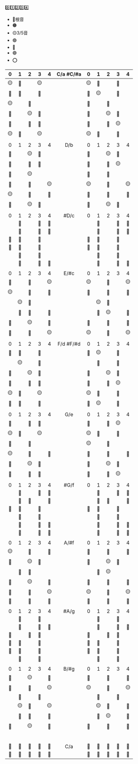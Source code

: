 
0️⃣1️⃣2️⃣3️⃣4️⃣

- 🔴根音
- 🟠
- 🟡3/5音
- 🟢
- 🔵
- 🟣
- ⭕

|0|1|2|3|4|C/a #C/#a|0|1|2|3|4|
|:--:|:--:|:--:|:--:|:--:|:--:|:--:|:--:|:--:|:--:|:--:|
|🟡|🔵||🟡|||🟡|🔵||🔵||
|🔵|🔴||🔵|||🔵|🟡||🔵||
|🟡|  |🔵||||🔵||🔴|||
|🔵||🟡|🔵|||🔵||🟡|🔵||
|🔵||🔵|🔴|||🔴||🔵|🟡||
|🟡|🔵||🟡|||🟡|🔵||🔵||
|||||||||||
|0|1|2|3|4|D/b|0|1|2|3|4|
|🔵||🟡|🔵|||🔵||🟡|🔵||
|🔵||🔵|🔴||   |🔴||🔵|🟡||
|🔵||🟡|||   |🔵||🔵|||
|🔴||🔵||🟡|   |🟡||🔵||🟡|
|🟡||🔵||🔵|   |🔵||🔴||🔵|
|🔵||🟡|🔵||   |🔵||🟡|🔵||
|||||||||||
|0|1|2|3|4|#D/c|0|1|2|3|4|
||🔵||🔵|🔵|||🔵||🔵|🔵|
||🔵||🔵|🔵|   ||🔵||🔵|🔵|
|🔵|🔵||🔵||   |🔵|🔵||🔵||
|🔵|🔵||🔵||   |🔵|🔵||🔵||
||🔵||🔵||   ||🔵||🔵||
||🔵||🔵|🔵|   ||🔵||🔵|🔵|
|||||||||||
|0|1|2|3|4|E/#c|0|1|2|3|4|
|🔴||🔵||🟡||🟡||🔵||🟡|
|🟡||🔵||🔵|   |🔵||🔴||🔵|
||🟡|🔵|||   ||🟡|🔵|||
||🔵|🔴||🔵|   ||🔵|🟡||🔵|
|🔵||🟡||🔵|   |🔵||🔵||🔴|
|🔴||🔵||🟡|   |🟡||🔵||🟡|
|||||||||||
|0|1|2|3|4|F/d #F/#d|0|1|2|3|4|
|🔵|🔴||🔵|||🔵|🟡||🔵||
||🟡||🔵||   ||🔵||🔴|| 
|🔵||🟡|🔵||   |🔵||🟡|🔵|| 
|🔵||🔵|🔴||   |🔴||🔵|🟡|| 
|🟡|🔵||🟡||   |🟡|🔵||🔵||
|🔵|🔴||🔵||   |🔵|🟡||🔵||
|||||||||||
|0|1|2|3|4|G/e|0|1|2|3|4|
|🔵||🔵|🔴|||🔴||🔵|🟡||
|🟡|🔵||🟡||   |🟡|🔵||🔵||
|🔴||🔵|||   |🟡||🔵||| 
|🟡||🔵||🔵|  |🔵||🔴||🔵|
|🔵||🟡|🔵||   |🔵||🟡|🔵||
|🔵||🔵|🔴||   |🔴||🔵|🟡||
|||||||||||
|0|1|2|3|4|#G/f|0|1|2|3|4|
||🔵||🔵|🔵|||🔵||🔵|🔵|
||🔵|🔵||🔵|   ||🔵|🔵||🔵|
|🔵|🔵||🔵||   |🔵|🔵||🔵||
||🔵||🔵||   ||🔵||🔵|| 
||🔵||🔵|🔵|   ||🔵||🔵|🔵|
||🔵||🔵|🔵|   ||🔵||🔵|🔵|
|||||||||||
|0|1|2|3|4|A/#f|0|1|2|3|4|
|🟡||🔵||🔵||🔵||🔴||🔵| 
|🔵||🟡|🔵||  |🔵||🟡|🔵||
||🔵|🔴|||   ||🔵|🟡||| 
|🔵||🟡||🔵|   |🔵||🔵||🔴| 
|🔴||🔵||🟡|   |🟡||🔵||🟡| 
|🔵||🔵||🔵|   |🔵||🔴||🔵| 
|||||||||||
|0|1|2|3|4|#A/g|0|1|2|3|4|
||🔵||🔵||||🔵||🔵||
||🔵||🔵|🔵|  ||🔵||🔵|🔵|
|🔵||🔵|🔵||   |🔵||🔵|🔵||
|🔵|🔵||🔵||   |🔵|🔵||🔵||
|🔵|🔵||🔵||   |🔵|🔵||🔵||
||🔵||🔵||   ||🔵||🔵|| 
|||||||||||
|0|1|2|3|4|B/#g|0|1|2|3|4|
|🔵||🟡||🔵||🔵||🔵||🔴|
|🔴||🔵||🟡|   |🟡||🔵||🟡|
||🔵||🔵||   ||🔴||🔵||
||🟡|🔵||🟡|  ||🟡|🔵||🔵|
||🔵|🔴||🔵|   ||🔵|🟡||🔵|
|🔵||🟡||🔵|   |🔵||🔵||🔴|
|||||||||||
|||||||||||
|||||||||||
|||||||||||
|||||||||||
|||||||||||
|🔵|🔵|🔵|🔵|🔵|C/a|🔵|🔵|🔵|🔵|🔵|
|🔵|🔵|🔵|🔵|🔵|   |🔵|🔵|🔵|🔵|🔵|
